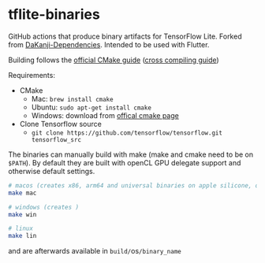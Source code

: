 
# tflite-binaries

GitHub actions that produce binary artifacts for TensorFlow Lite. Forked from [DaKanji-Dependencies](https://github.com/CaptainDario/DaKanji-Dependencies). Intended to be used with Flutter.

Building follows the [official CMake guide](https://www.tensorflow.org/lite/guide/build_cmake) ([cross compiling guide](https://www.tensorflow.org/lite/guide/build_cmake_arm))

Requirements:

* CMake
  * Mac: `brew install cmake`
  * Ubuntu: `sudo apt-get install cmake`
  * Windows: download from [offical cmake page](https://cmake.org/download/)
* Clone Tensorflow source
  * `git clone https://github.com/tensorflow/tensorflow.git tensorflow_src`

The binaries can manually build with make (make and cmake need to be on `$PATH`).
By default they are built with openCL GPU delegate support and otherwise default settings.

``` bash
# macos (creates x86, arm64 and universal binaries on apple silicone, other systems have not been tested)
make mac

# windows (creates )
make win

# linux
make lin
```

and are afterwards available in `build/`os`/binary_name`
